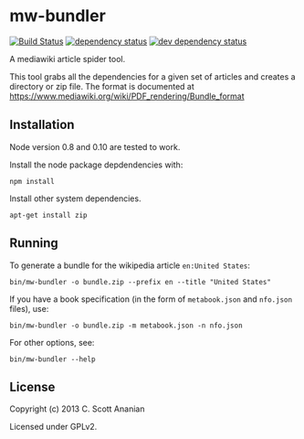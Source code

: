 # mw-bundler

[![Build Status][1]][2] [![dependency status][3]][4] [![dev dependency status][5]][6]

A mediawiki article spider tool.

This tool grabs all the dependencies for a given set of articles and
creates a directory or zip file.  The format is documented at
https://www.mediawiki.org/wiki/PDF_rendering/Bundle_format

## Installation

Node version 0.8 and 0.10 are tested to work.

Install the node package depdendencies with:
```
npm install
```

Install other system dependencies.
```
apt-get install zip
```

## Running

To generate a bundle for the wikipedia article `en:United States`:
```
bin/mw-bundler -o bundle.zip --prefix en --title "United States"
```

If you have a book specification (in the form of `metabook.json` and
`nfo.json` files), use:
```
bin/mw-bundler -o bundle.zip -m metabook.json -n nfo.json
```

For other options, see:
```
bin/mw-bundler --help
```

## License

Copyright (c) 2013 C. Scott Ananian

Licensed under GPLv2.

[1]: https://travis-ci.org/wikimedia/mediawiki-extensions-Collection-OfflineContentGenerator-bundler.png
[2]: https://travis-ci.org/wikimedia/mediawiki-extensions-Collection-OfflineContentGenerator-bundler
[3]: https://david-dm.org/wikimedia/mediawiki-extensions-Collection-OfflineContentGenerator-bundler.png
[4]: https://david-dm.org/wikimedia/mediawiki-extensions-Collection-OfflineContentGenerator-bundler
[5]: https://david-dm.org/wikimedia/mediawiki-extensions-Collection-OfflineContentGenerator-bundler/dev-status.png
[6]: https://david-dm.org/wikimedia/mediawiki-extensions-Collection-OfflineContentGenerator-bundler#info=devDependencies
